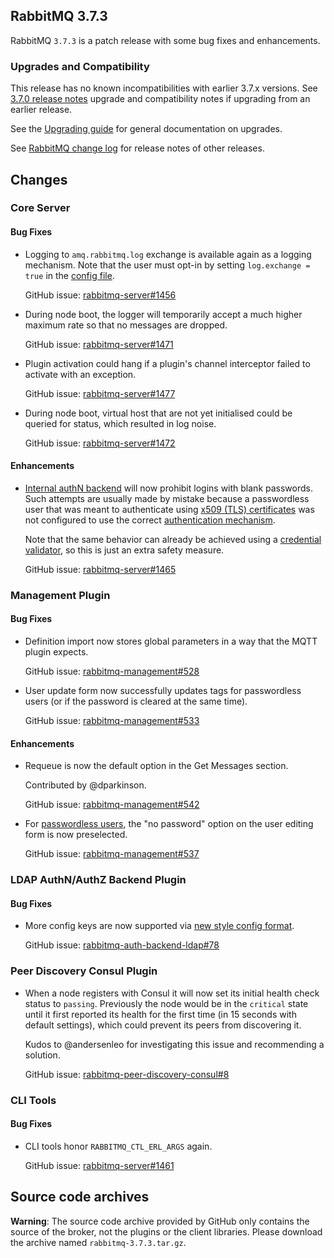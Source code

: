 ## RabbitMQ 3.7.3

RabbitMQ `3.7.3` is a patch release with some bug fixes and enhancements.

### Upgrades and Compatibility

This release has no known incompatibilities with earlier 3.7.x versions.
See [3.7.0 release notes](https://github.com/rabbitmq/rabbitmq-server/releases/tag/v3.7.0) upgrade and compatibility notes if upgrading from an earlier release.

See the [Upgrading guide](https://www.rabbitmq.com/upgrade.html) for general documentation on upgrades.

See [RabbitMQ change log](https://www.rabbitmq.com/changelog.html) for release notes of other releases.


## Changes

### Core Server

#### Bug Fixes

 * Logging to `amq.rabbitmq.log` exchange is available again as a logging mechanism. Note that
   the user must opt-in by setting `log.exchange = true` in the [config file](https://rabbitmq.com/configure.html).
 
   GitHub issue: [rabbitmq-server#1456](https://github.com/rabbitmq/rabbitmq-server/issues/1456)

 * During node boot, the logger will temporarily accept a much higher maximum rate so that no messages are dropped.
 
   GitHub issue: [rabbitmq-server#1471](https://github.com/rabbitmq/rabbitmq-server/issues/1471)

 * Plugin activation could hang if a plugin's channel interceptor failed to activate with an exception.
 
   GitHub issue: [rabbitmq-server#1477](https://github.com/rabbitmq/rabbitmq-server/pull/1477)

 * During node boot, virtual host that are not yet initialised could be queried for status, which
   resulted in log noise.
   
   GitHub issue: [rabbitmq-server#1472](https://github.com/rabbitmq/rabbitmq-server/pull/1482)

#### Enhancements

 * [Internal authN backend](https://www.rabbitmq.com/access-control.html) will now prohibit logins with blank passwords. Such attempts
   are usually made by mistake because a passwordless user that was meant to authenticate
   using [x509 (TLS) certificates](https://github.com/rabbitmq/rabbitmq-auth-mechanism-ssl/) was not configured to use the correct [authentication
   mechanism](https://www.rabbitmq.com/authentication.html).

   Note that the same behavior can already be achieved using a [credential validator](https://www.rabbitmq.com/passwords.html), so this is
   just an extra safety measure.
   
   GitHub issue: [rabbitmq-server#1465](https://github.com/rabbitmq/rabbitmq-server/pull/1465)


### Management Plugin

#### Bug Fixes

 * Definition import now stores global parameters in a way that the MQTT plugin expects.
 
   GitHub issue: [rabbitmq-management#528](https://github.com/rabbitmq/rabbitmq-management/issues/528)

 * User update form now successfully updates tags for passwordless users (or if the password is cleared at the same time).
  
   GitHub issue: [rabbitmq-management#533](https://github.com/rabbitmq/rabbitmq-management/issues/533)

#### Enhancements

 * Requeue is now the default option in the Get Messages section.
 
   Contributed by @dparkinson.
 
   GitHub issue: [rabbitmq-management#542](https://github.com/rabbitmq/rabbitmq-management/pull/542)

 * For [passwordless users](https://www.rabbitmq.com/passwords.html), the "no password" option on the user editing form is now preselected.
 
   GitHub issue: [rabbitmq-management#537](https://github.com/rabbitmq/rabbitmq-management/issues/537)


### LDAP AuthN/AuthZ Backend Plugin

#### Bug Fixes

 * More config keys are now supported via [new style config format](https://www.rabbitmq.com/configure.html).
 
   GitHub issue: [rabbitmq-auth-backend-ldap#78](https://github.com/rabbitmq/rabbitmq-auth-backend-ldap/issues/78)


### Peer Discovery Consul Plugin

 * When a node registers with Consul it will now set its initial health check status to `passing`.
   Previously the node would be in the `critical` state until it first reported its health for the
   first time (in 15 seconds with default settings), which could prevent its peers from discovering it.
 
   Kudos to @andersenleo for investigating this issue and recommending a solution.
 
   GitHub issue: [rabbitmq-peer-discovery-consul#8](https://github.com/rabbitmq/rabbitmq-peer-discovery-consul/issues/8)


### CLI Tools

#### Bug Fixes

 * CLI tools honor `RABBITMQ_CTL_ERL_ARGS` again.
  
   GitHub issue: [rabbitmq-server#1461](https://github.com/rabbitmq/rabbitmq-server/issues/1461) 



## Source code archives

**Warning**: The source code archive provided by GitHub only contains the source of the broker,
not the plugins or the client libraries. Please download the archive named `rabbitmq-3.7.3.tar.gz`.
